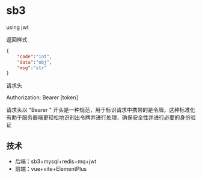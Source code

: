 # sb3

using jwt

返回样式

```json
{
    "code":"int",
    "data":"obj",
    "msg":"str"
}
```

请求头

Authorization: Bearer [token]

请求头以 "Bearer " 开头是一种规范，用于标识请求中携带的是令牌。这种标准化有助于服务器端更轻松地识别出令牌并进行处理，确保安全性并进行必要的身份验证

## 技术

- 后端：sb3+mysql+redis+mq+jwt
- 前端：vue+vite+ElementPlus
